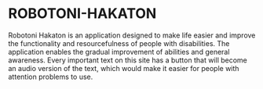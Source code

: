 # ROBOTONI-HAKATON
Robotoni Hakaton is an application designed to make life easier and improve the functionality and resourcefulness of people with disabilities. The application enables the gradual improvement of abilities and general awareness. Every important text on this site has a button that will become an audio version of the text, which would make it easier for people with attention problems to use.
